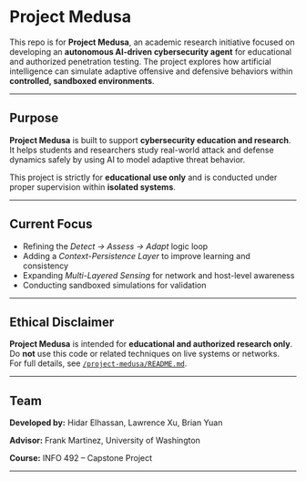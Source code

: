 # Project Medusa

This repo is for **Project Medusa**, an academic research initiative focused on developing an **autonomous AI-driven cybersecurity agent** for educational and authorized penetration testing. The project explores how artificial intelligence can simulate adaptive offensive and defensive behaviors within **controlled, sandboxed environments**.

---

## Purpose

**Project Medusa** is built to support **cybersecurity education and research**. It helps students and researchers study real-world attack and defense dynamics safely by using AI to model adaptive threat behavior.

This project is strictly for **educational use only** and is conducted under proper supervision within **isolated systems**.

---

## Current Focus

- Refining the *Detect → Assess → Adapt* logic loop  
- Adding a *Context-Persistence Layer* to improve learning and consistency  
- Expanding *Multi-Layered Sensing* for network and host-level awareness  
- Conducting sandboxed simulations for validation  

---

## Ethical Disclaimer

**Project Medusa** is intended for **educational and authorized research only**.  
Do **not** use this code or related techniques on live systems or networks.  
For full details, see [`/project-medusa/README.md`](./project-medusa/README.md).

---

## Team

**Developed by:** Hidar Elhassan, Lawrence Xu, Brian Yuan

**Advisor:** Frank Martinez, University of Washington 

**Course:** INFO 492 – Capstone Project  

---



